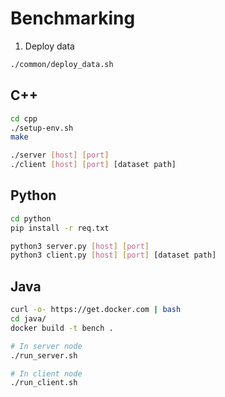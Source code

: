 # Benchmarking

1. Deploy data
```bash
./common/deploy_data.sh
```

## C++

```bash
cd cpp
./setup-env.sh
make

./server [host] [port]
./client [host] [port] [dataset path]
```

## Python

```bash
cd python
pip install -r req.txt

python3 server.py [host] [port]
python3 client.py [host] [port] [dataset path]
```

## Java
```bash
curl -o- https://get.docker.com | bash
cd java/
docker build -t bench .

# In server node
./run_server.sh

# In client node
./run_client.sh
```
